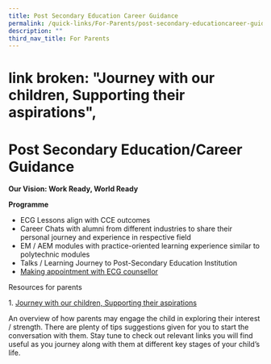 ```yaml
---
title: Post Secondary Education Career Guidance
permalink: /quick-links/For-Parents/post-secondary-educationcareer-guidance/
description: ""
third_nav_title: For Parents
---
```

# link broken: "Journey with our children, Supporting their aspirations",
# Post Secondary Education/Career Guidance

**Our Vision: Work Ready, World Ready**

**Programme**

*   ECG Lessons align with CCE outcomes
*   Career Chats with alumni from different industries to share their personal journey and experience in respective field
*   EM / AEM modules with practice-oriented learning experience similar to polytechnic modules
*   Talks / Learning Journey to Post-Secondary Education Institution
*   [Making appointment with ECG counsellor](https://moeecg.appointeze.com/onlinelink/LowJengWye)

Resources for parents

1\.  [Journey with our children, Supporting their aspirations](https://www.moe.gov.sg/microsites/ecg-parent-guide/index.html)

An overview of how parents may engage the child in exploring their interest / strength. There are plenty of tips suggestions given for you to start the conversation with them. Stay tune to check out relevant links you will find useful as you journey along with them at different key stages of your child’s life.